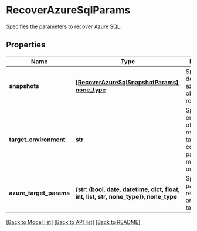 # RecoverAzureSqlParams

Specifies the parameters to recover Azure SQL.

## Properties
Name | Type | Description | Notes
------------ | ------------- | ------------- | -------------
**snapshots** | [**[RecoverAzureSqlSnapshotParams], none_type**](RecoverAzureSqlSnapshotParams.md) | Specifies the details of the azure sql objects to be recovered. | 
**target_environment** | **str** | Specifies the environment of the recovery target. The corresponding params below must be filled out. | defaults to "kAzure"
**azure_target_params** | **{str: (bool, date, datetime, dict, float, int, list, str, none_type)}, none_type** | Specifies the params for recovering to an Azure target. | [optional] 

[[Back to Model list]](../README.md#documentation-for-models) [[Back to API list]](../README.md#documentation-for-api-endpoints) [[Back to README]](../README.md)


